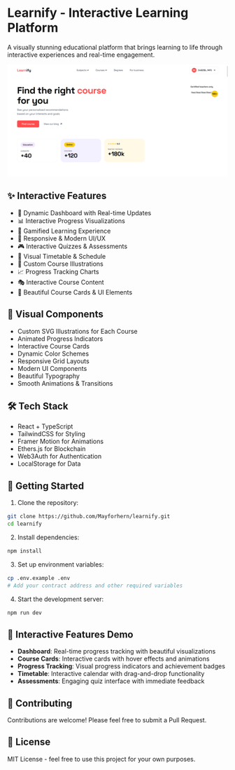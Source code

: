 # Learnify - Interactive Learning Platform

A visually stunning educational platform that brings learning to life through interactive experiences and real-time engagement.

![Learnify Platform](public/image.png)

## ✨ Interactive Features

- 🎨 Dynamic Dashboard with Real-time Updates
- 📊 Interactive Progress Visualizations
- 🎯 Gamified Learning Experience
- 📱 Responsive & Modern UI/UX
- 🎮 Interactive Quizzes & Assessments
- 📅 Visual Timetable & Schedule
- 🎨 Custom Course Illustrations
- 📈 Progress Tracking Charts
- 🎭 Interactive Course Content
- 🎨 Beautiful Course Cards & UI Elements

## 🎨 Visual Components

- Custom SVG Illustrations for Each Course
- Animated Progress Indicators
- Interactive Course Cards
- Dynamic Color Schemes
- Responsive Grid Layouts
- Modern UI Components
- Beautiful Typography
- Smooth Animations & Transitions

## 🛠️ Tech Stack

- React + TypeScript
- TailwindCSS for Styling
- Framer Motion for Animations
- Ethers.js for Blockchain
- Web3Auth for Authentication
- LocalStorage for Data

## 🚀 Getting Started

1. Clone the repository:
```bash
git clone https://github.com/Mayforhern/learnify.git
cd learnify
```

2. Install dependencies:
```bash
npm install
```

3. Set up environment variables:
```bash
cp .env.example .env
# Add your contract address and other required variables
```

4. Start the development server:
```bash
npm run dev
```

## 🎯 Interactive Features Demo

- **Dashboard**: Real-time progress tracking with beautiful visualizations
- **Course Cards**: Interactive cards with hover effects and animations
- **Progress Tracking**: Visual progress indicators and achievement badges
- **Timetable**: Interactive calendar with drag-and-drop functionality
- **Assessments**: Engaging quiz interface with immediate feedback

## 🤝 Contributing

Contributions are welcome! Please feel free to submit a Pull Request.

## 📄 License

MIT License - feel free to use this project for your own purposes.
